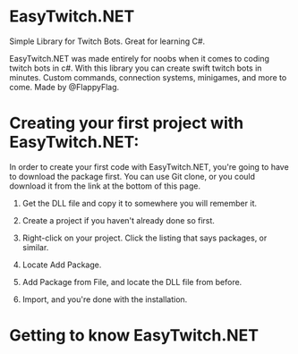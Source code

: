 # EasyTwitch.NET
Simple Library for Twitch Bots. Great for learning C#.

EasyTwitch.NET was made entirely for noobs when it comes to coding twitch bots in c#. With this library you can create swift twitch bots in minutes. Custom commands, connection systems, minigames, and more to come. Made by @FlappyFlag.

# Creating your first project with EasyTwitch.NET:

In order to create your first code with EasyTwitch.NET, you're going to have to download the package first. You can use Git clone, or you could download it from the link at the bottom of this page.

1. Get the DLL file and copy it to somewhere you will remember it.

2. Create a project if you haven't already done so first.

3. Right-click on your project. Click the listing that says packages, or similar.

4. Locate Add Package.

5. Add Package from File, and locate the DLL file from before.

6. Import, and you're done with the installation.

# Getting to know EasyTwitch.NET

